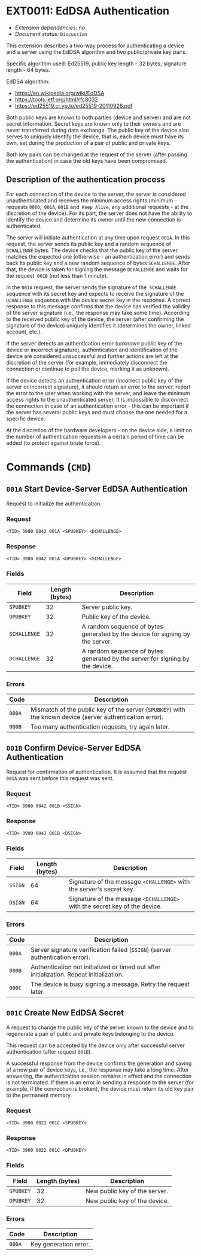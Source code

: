 # EXT0011: EdDSA Authentication

* *Extension dependencies:* no
* *Document status:* `Discussion`

This extension describes a two-way process for authenticating a device and a server using the EdDSA algorithm and two public/private key pairs.

Specific algorithm used: Ed25519, public key length - 32 bytes, signature length - 64 bytes.

EdDSA algorithm:
* https://en.wikipedia.org/wiki/EdDSA
* https://tools.ietf.org/html/rfc8032
* https://ed25519.cr.yp.to/ed25519-20110926.pdf

Both public keys are known to both parties (device and server) and are not secret information. Secret keys are known only to their owners and are never transferred during data exchange. The public key of the device also serves to uniquely identify the device, that is, each device must have its own, set during the production of a pair of public and private keys.

Both key pairs can be changed at the request of the server (after passing the authentication) in case the old keys have been compromised.

## Description of the authentication process

For each connection of the device to the server, the server is considered unauthenticated and receives the minimum access rights (minimum - requests `0000`,` 001A`, `001B` and` Keep Alive`, any additional requests - at the discretion of the device). For its part, the server does not have the ability to identify the device and determine its owner until the new connection is authenticated.

The server will initiate authentication at any time upon request `001A`. In this request, the server sends its public key and a random sequence of `DCHALLENGE` bytes. The device checks that the public key of the server matches the expected one (otherwise - an authentication error) and sends back its public key and a new random sequence of bytes `SCHALLENGE`. After that, the device is taken for signing the message `DCHALLENGE` and waits for the request` 001B` (not less than 1 minute).

In the `001A` request, the server sends the signature of the` SCHALLENGE` sequence with its secret key and expects to receive the signature of the `DCHALLENGE` sequence with the device secret key in the response. A correct response to this message confirms that the device has verified the validity of the server signature (i.e., the response may take some time). According to the received public key of the device, the server (after confirming the signature of the device) uniquely identifies it (determines the owner, linked account, etc.).

If the server detects an authentication error (unknown public key of the device or incorrect signature), authentication and identification of the device are considered unsuccessful and further actions are left at the discretion of the server (for example, immediately disconnect the connection or continue to poll the device, marking it as unknown).

If the device detects an authentication error (incorrect public key of the server or incorrect signature), it should return an error to the server, report the error to the user when working with the server, and leave the minimum access rights to the unauthenticated server. It is impossible to disconnect the connection in case of an authentication error - this can be important if the server has several public keys and must choose the one needed for a specific device.

At the discretion of the hardware developers - on the device side, a limit on the number of authentication requests in a certain period of time can be added (to protect against brute force).


# Commands (`CMD`)


## `001A` Start Device-Server EdDSA Authentication

Request to initialize the authentication.

### Request

```
<TID> 3900 0042 001A <SPUBKEY> <DCHALLENGE>
```

### Response

```
<TID> 3900 0042 001A <DPUBKEY> <SCHALLENGE>
```

### Fields

Field        | Length (bytes) | Description
-------------|----------------|------------
`SPUBKEY`    | 32             | Server public key.
`DPUBKEY`    | 32             | Public key of the device.
`SCHALLENGE` | 32             | A random sequence of bytes generated by the device for signing by the server.
`DCHALLENGE` | 32             | A random sequence of bytes generated by the server for signing by the device.

### Errors

Code   | Description
-------|------------
`000A` | Mismatch of the public key of the server (`SPUBKEY`) with the known device (server authentication error).
`000B` | Too many authentication requests, try again later.


## `001B` Confirm Device-Server EdDSA Authentication

Request for confirmation of authentication. It is assumed that the request `001A` was sent before this request was sent.

### Request

```
<TID> 3900 0042 001B <SSIGN>
```

### Response

```
<TID> 3900 0042 001B <DSIGN>
```

### Fields

Field       | Length (bytes) | Description
------------|----------------|------------
`SSIGN`     | 64             | Signature of the message `<CHALLENGE>` with the server's secret key.
`DSIGN`     | 64             | Signature of the message `<DCHALLENGE>` with the secret key of the device.

### Errors

Code   | Description
-------|------------
`000A` | Server signature verification failed (`SSIGN`) (server authentication error).
`000B` | Authentication not initialized or timed out after initialization. Repeat initialization.
`000C` | The device is busy signing a message. Retry the request later.


## `001C` Create New EdDSA Secret

A request to change the public key of the server known to the device and to regenerate a pair of public and private keys belonging to the device.

This request can be accepted by the device only after successful server authentication (after request `001B`).

A successful response from the device confirms the generation and saving of a new pair of device keys, i.e., the response may take a long time. After answering, the authentication session remains in effect and the connection is not terminated. If there is an error in sending a response to the server (for example, if the connection is broken), the device must return its old key pair to the permanent memory.

### Request

```
<TID> 3900 0022 001C <SPUBKEY>
```

### Response

```
<TID> 3900 0022 001C <DPUBKEY>
```

### Fields

Field        | Length (bytes) | Description
-------------|----------------|------------
`SPUBKEY`    | 32             | New public key of the server.
`DPUBKEY`    | 32             | New public key of the device.

### Errors

Code   | Description
-------|------------
`000A` | Key generation error.
